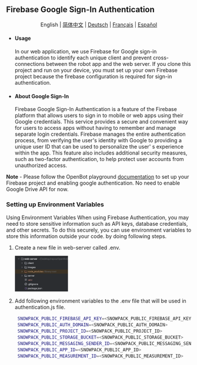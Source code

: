 ## Firebase Google Sign-In Authentication

<p align="center">
  <span>English</span> |
  <a href="README.zh-CN.md">简体中文</a> |
  <a href="README.de-DE.md">Deutsch</a> |
  <a href="README.fr-FR.md">Français</a> |
  <a href="README.es-ES.md">Español</a>
</p>

- #### Usage
  In our web application, we use Firebase for Google sign-in authentication to identify each unique client and prevent cross-connections between the robot app and the web server. If you clone this project and run on your device, you must set up your own Firebase project because the
  firebase configuration is required for sign-in authentication.
- #### About  Google Sign-In
  Firebase Google Sign-In Authentication is a feature of the Firebase platform that allows users to sign in to mobile or
  web apps using their Google credentials. This service provides a secure and convenient way for users to access apps
  without having to remember and manage separate login credentials. Firebase manages the entire authentication process,
  from verifying the user's identity with Google to providing a unique user ID that can be used to personalize the user'
  s experience within the app. This feature also includes additional security measures, such as two-factor
  authentication, to help protect user accounts from unauthorized access.

**Note** - Please follow the OpenBot playground [documentation](../../../../open-code/src/services/README.md) to set up your Firebase project and enabling google authentication. No need to enable Google Drive API for now.

### Setting up Environment Variables

Using Environment Variables When using Firebase Authentication, you may need to store sensitive information such as API keys, database credentials, and other secrets. To do this securely, you can use environment variables to store this information outside your code. by doing following steps.

1. Create a new file in web-server called .env.

   <img src="../../images/firebase_web_server_env_variable.png" width="30%"/>

2. Add following environment variables to the .env file that will be used in authentication.js file.
      ```bash REACT_APP_FIREBASE_API_KEY=<REACT_APP_FIREBASE_API_KEY>
       SNOWPACK_PUBLIC_FIREBASE_API_KEY=<SNOWPACK_PUBLIC_FIREBASE_API_KEY>
       SNOWPACK_PUBLIC_AUTH_DOMAIN=<SNOWPACK_PUBLIC_AUTH_DOMAIN>
       SNOWPACK_PUBLIC_PROJECT_ID=<SNOWPACK_PUBLIC_PROJECT_ID>
       SNOWPACK_PUBLIC_STORAGE_BUCKET=<SNOWPACK_PUBLIC_STORAGE_BUCKET>
       SNOWPACK_PUBLIC_MESSAGING_SENDER_ID=<SNOWPACK_PUBLIC_MESSAGING_SENDER_ID>
       SNOWPACK_PUBLIC_APP_ID=<SNOWPACK_PUBLIC_APP_ID>
       SNOWPACK_PUBLIC_MEASUREMENT_ID=<SNOWPACK_PUBLIC_MEASUREMENT_ID> 
   ```






